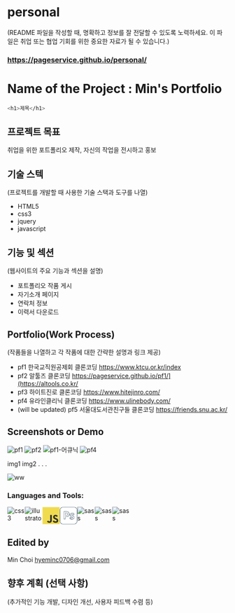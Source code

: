 # personal
(README 파일을 작성할 때, 명확하고 정보를 잘 전달할 수 있도록 노력하세요. 이 파일은 취업 또는 협업 기회를 위한 중요한 자료가 될 수 있습니다.)

### https://pageservice.github.io/personal/

# Name of the Project : Min's Portfolio
```bash
<h1>제목</h1>
```
## 프로젝트 목표
취업을 위한 포트폴리오 제작, 자신의 작업을 전시하고 홍보

## 기술 스텍
(프로젝트를 개발할 때 사용한 기술 스택과 도구를 나열) 
- HTML5
- css3
- jquery
- javascript

## 기능 및 섹션
(웹사이트의 주요 기능과 섹션을 설명)

- 포트폴리오 작품 게시
- 자기소개 페이지
- 연락처 정보
- 이력서 다운로드 

## Portfolio(Work Process)
(작품들을 나열하고 각 작품에 대한 간략한 설명과 링크 제공)
- pf1 한국교직원공제회 클론코딩 https://www.ktcu.or.kr/index
- pf2 알툴즈 클론코딩 https://pageservice.github.io/pf1/](https://altools.co.kr/
- pf3 하이트진로 클론코딩 https://www.hitejinro.com/
- pf4 유라인클리닉 클론코딩 https://www.ulinebody.com/
- (will be updated) pf5 서울대도서관친구들 클론코딩 https://friends.snu.ac.kr/

## Screenshots or Demo
![pf1](https://github.com/pageservice/personal/assets/71798491/040b7316-5c4c-4a09-b7e8-6c54d60ec832)
![pf2](https://github.com/pageservice/personal/assets/71798491/1a7c723b-1e1b-4cb6-9f45-6b17b89482e9)
![pf1-어큐닉](https://github.com/pageservice/personal/assets/71798491/3e7a5d1c-3326-4ffc-ac79-3fe4a96fe6a3)
![pf4](https://github.com/pageservice/personal/assets/71798491/e8b59bed-76df-470c-8aec-71f580ab6cca)

img1
img2
.
.
.


![ww](https://github.com/pageservice/personal/assets/71798491/30c357e8-d39b-42e6-9c30-0db7706f73d4)

<h3 align="left">Languages and Tools:</h3>
<p align="left" style="white-space: pre-line; display: flex;">
    <img src="https://img.shields.io/badge/HTML-239120?style=for-the-badge&logo=html5&logoColor=white" alt="css3" width="40" height="40"/>
    <img src="https://www.vectorlogo.zone/logos/adobe_illustrator/adobe_illustrator-icon.svg" alt="illustrator" width="40" height="40"/> 
    <img src="https://raw.githubusercontent.com/devicons/devicon/master/icons/javascript/javascript-original.svg" alt="javascript" width="40" height="40"/> 
    <img src="https://raw.githubusercontent.com/devicons/devicon/master/icons/photoshop/photoshop-line.svg" alt="photoshop" width="40" height="40"/> 
    <img src="https://img.shields.io/badge/Sass-CC6699?style=for-the-badge&logo=sass&logoColor=white" alt="sass" width="40" height="40"/> 
    <img src="https://img.shields.io/badge/jQuery-0769AD?style=for-the-badge&logo=jquery&logoColor=white" alt="sass" width="40" height="40"/> 
    <img src="https://img.shields.io/badge/Google_Cloud-4285F4?style=for-the-badge&logo=google-cloud&logoColor=white" alt="sass" width="40" height="40"/> 
</p>




## Edited by
Min Choi hyeminc0706@gmail.com

## 향후 계획 (선택 사항)
(추가적인 기능 개발, 디자인 개선, 사용자 피드백 수렴 등)

